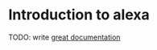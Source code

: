 # Introduction to alexa

TODO: write [great documentation](http://jacobian.org/writing/what-to-write/)
